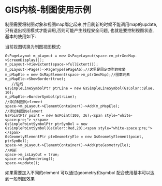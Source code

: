 # GIS内核-制图使用示例 #

制图需要将制图对象和视图map绑定起来,并且刷新的时候不能调用map的update,只有退出视图模式才能调用,否则可能产生线程安全问题, 也就是要控制视图状态,基本的使用如下:

当前视图切换为制图视图模式:
    
    GsPageLayout m_pLayout = new GsPageLayout(space->m_ptrGeoMap->ScreenDisplay());  
    m_pLayout->ViewExtent(space->fullExtent());  
    m_pLayout->Page()->PageType(ePageA6);//这里是固定类型的枚举  
    m_pMapEle = new GsMapElement(space->m_ptrGeoMap);//图廓元素  
    m_pMapEle->ShowBorder(true);  
       //边线  
    GsSimpleLineSymbolPtr ptrLine = new GsSimpleLineSymbol(GsColor::Blue, 10);  
    m_pMapEle->BorderSymbol(ptrLine);  
    //添加制图的element  
    space->m_pLayout->ElementContainer()->Add(m_pMapEle);  
    //添加制图的element  
    GsPointPtr point = new GsPoint(100, 36);<span style="white-space:pre;"> </span>  
    GsSimplePointSymbolPtr ptrSymBol = new GsSimplePointSymbol(GsColor::Red,20);<span style="white-space:pre;"> </span>  
    GsGeometyElementPtr pteGeometryEle = new GsGeometyElement(point, ptrSymBol);  
    space->m_pLayout->ElementContainer()->Add(pteGeometryEle);  
    //刷新  
    space->m_isLayOut = true;  
    space->stopRendering();  
    space->update(); 

如果需要加入不同的element 可以通过geometry和symbol 配合使用基本可以达到一般制图效果  

